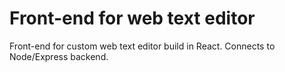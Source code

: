 # Front-end for web text editor

Front-end for custom web text editor build in React. Connects to Node/Express backend.
